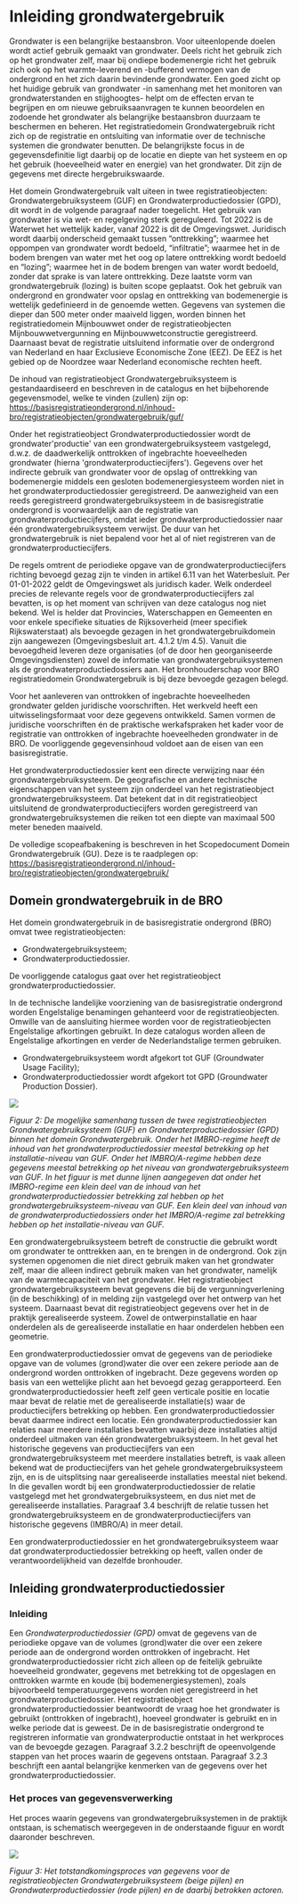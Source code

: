 Inleiding grondwatergebruik
===================

Grondwater is een belangrijke bestaansbron. Voor uiteenlopende doelen wordt actief gebruik gemaakt van grondwater. Deels richt het gebruik zich op het grondwater zelf, maar bij ondiepe bodemenergie richt het gebruik zich ook op het warmte-leverend en -bufferend vermogen van de ondergrond en het zich daarin bevindende grondwater. Een goed zicht op het huidige gebruik van grondwater -in samenhang met het monitoren van grondwaterstanden en stijghoogtes- helpt om de effecten ervan te begrijpen en om nieuwe gebruiksaanvragen te kunnen beoordelen en zodoende het grondwater als belangrijke bestaansbron duurzaam te beschermen en beheren. Het registratiedomein Grondwatergebruik richt zich op de registratie en ontsluiting van informatie over de technische systemen die grondwater benutten. De belangrijkste focus in de gegevensdefinitie ligt daarbij op de locatie en diepte van het systeem en op het gebruik (hoeveelheid water en energie) van het grondwater. Dit zijn de gegevens met directe hergebruikswaarde.

Het domein Grondwatergebruik valt uiteen in twee registratieobjecten: Grondwatergebruiksysteem (GUF) en Grondwaterproductiedossier (GPD), dit wordt in de volgende paragraaf nader toegelicht. Het gebruik van grondwater is via wet- en regelgeving sterk gereguleerd. Tot 2022 is de Waterwet het wettelijk kader, vanaf 2022 is dit de Omgevingswet. Juridisch wordt daarbij onderscheid gemaakt tussen “onttrekking”; waarmee het oppompen van grondwater wordt bedoeld, “infiltratie”; waarmee het in de bodem brengen van water met het oog op latere onttrekking wordt bedoeld en “lozing”; waarmee het in de bodem brengen van water wordt bedoeld, zonder dat sprake is van latere onttrekking. Deze laatste vorm van grondwatergebruik (lozing) is buiten scope geplaatst. Ook het gebruik van ondergrond en grondwater voor opslag en onttrekking van bodemenergie is wettelijk gedefinieerd in de genoemde wetten. Gegevens van systemen die dieper dan 500 meter onder maaiveld liggen, worden binnen het registratiedomein Mijnbouwwet onder de registratieobjecten Mijnbouwwetvergunning en Mijnbouwwetconstructie geregistreerd. Daarnaast bevat de registratie uitsluitend informatie over de ondergrond van Nederland en haar Exclusieve Economische Zone (EEZ). De EEZ is het gebied op de Noordzee waar Nederland economische rechten heeft.

De inhoud van registratieobject Grondwatergebruiksysteem is gestandaardiseerd en beschreven in de catalogus en het bijbehorende gegevensmodel, welke te vinden (zullen) zijn op: https://basisregistratieondergrond.nl/inhoud-bro/registratieobjecten/grondwatergebruik/guf/

Onder het registratieobject Grondwaterproductiedossier wordt de grondwater'productie' van een grondwatergebruiksysteem vastgelegd, d.w.z. de daadwerkelijk onttrokken of ingebrachte hoeveelheden grondwater (hierna 'grondwaterproductiecijfers'). Gegevens over het indirecte gebruik van grondwater voor de opslag of onttrekking van bodemenergie middels een gesloten bodemenergiesysteem worden niet in het grondwaterproductiedossier geregistreerd. De aanwezigheid van een reeds geregistreerd grondwatergebruiksysteem in de basisregistratie ondergrond is voorwaardelijk aan de registratie van grondwaterproductiecijfers, omdat ieder grondwaterproductiedossier naar één grondwatergebruiksysteem verwijst. De duur van het grondwatergebruik is niet bepalend voor het al of niet registreren van de grondwaterproductiecijfers. 

De regels omtrent de periodieke opgave van de grondwaterproductiecijfers richting bevoegd gezag zijn te vinden in artikel 6.11 van het Waterbesluit. Per 01-01-2022 geldt de Omgevingswet als juridisch kader. Welk onderdeel precies de relevante regels voor de grondwaterproductiecijfers zal bevatten, is op het moment van schrijven van deze catalogus nog niet bekend. Wel is helder dat Provincies, Waterschappen en Gemeenten en voor enkele specifieke situaties de Rijksoverheid (meer specifiek Rijkswaterstaat) als bevoegde gezagen in het grondwatergebruikdomein zijn aangewezen (Omgevingsbesluit art. 4.1.2 t/m 4.5). Vanuit die bevoegdheid leveren deze organisaties (of de door hen georganiseerde Omgevingsdiensten) zowel de informatie van grondwatergebruiksystemen als de grondwaterproductiedossiers aan. Het bronhouderschap voor BRO registratiedomein Grondwatergebruik is bij deze bevoegde gezagen belegd.

Voor het aanleveren van onttrokken of ingebrachte hoeveelheden grondwater gelden juridische voorschriften. Het werkveld heeft een uitwisselingsformaat voor deze gegevens ontwikkeld. Samen vormen de juridische voorschriften én de praktische werkafspraken het kader voor de registratie van onttrokken of ingebrachte hoeveelheden grondwater in de BRO. De voorliggende gegevensinhoud voldoet aan de eisen van een basisregistratie.

Het grondwaterproductiedossier kent een directe verwijzing naar één grondwatergebruiksysteem. De geografische en andere technische eigenschappen van het systeem zijn onderdeel van het registratieobject grondwatergebruiksysteem. Dat betekent dat in dit registratieobject uitsluitend de grondwaterproductiecijfers worden geregistreerd van grondwatergebruiksystemen die reiken tot een diepte van maximaal 500 meter beneden maaiveld.

De volledige scopeafbakening is beschreven in het Scopedocument Domein Grondwatergebruik (GU). Deze is te raadplegen op: https://basisregistratieondergrond.nl/inhoud-bro/registratieobjecten/grondwatergebruik/

Domein grondwatergebruik in de BRO
----------------------------------

Het domein grondwatergebruik in de basisregistratie ondergrond (BRO) omvat twee registratieobjecten:
-   Grondwatergebruiksysteem;
-   Grondwaterproductiedossier.

De voorliggende catalogus gaat over het registratieobject grondwaterproductiedossier.

In de technische landelijke voorziening van de basisregistratie ondergrond worden Engelstalige benamingen gehanteerd voor de registratieobjecten. Omwille van de aansluiting hiermee worden voor de registratieobjecten Engelstalige afkortingen gebruikt. In deze catalogus worden alleen de Engelstalige afkortingen en verder de Nederlandstalige termen gebruiken.
-   Grondwatergebruiksysteem wordt afgekort tot GUF (Groundwater Usage Facility);
-   Grondwaterproductiedossier wordt afgekort tot GPD (Groundwater Production Dossier).

![](media/39964ae4bf6d301a85a027ff152809ae.png)

<i>Figuur 2: De mogelijke samenhang tussen de twee registratieobjecten Grondwatergebruiksysteem (GUF) en Grondwaterproductiedossier (GPD) binnen het domein Grondwatergebruik. Onder het IMBRO-regime heeft de inhoud van het grondwaterproductiedossier meestal betrekking op het installatie-niveau van GUF. Onder het IMBRO/A-regime hebben deze gegevens meestal betrekking op het niveau van grondwatergebruiksysteem van GUF. In het figuur is met dunne lijnen aangegeven dat onder het IMBRO-regime een klein deel van de inhoud van het grondwaterproductiedossier betrekking zal hebben op het grondwatergebruiksysteem-niveau van GUF. Een klein deel van inhoud van de grondwaterproductiedossiers onder het IMBRO/A-regime zal betrekking hebben op het installatie-niveau van GUF.</i>

Een grondwatergebruiksysteem betreft de constructie die gebruikt wordt om grondwater te onttrekken aan, en te brengen in de ondergrond. Ook zijn systemen opgenomen die niet direct gebruik maken van het grondwater zelf, maar die alleen indirect gebruik maken van het grondwater, namelijk van de warmtecapaciteit van het grondwater. Het registratieobject grondwatergebruiksysteem bevat gegevens die bij de vergunningverlening (in de beschikking) of in melding zijn vastgelegd over het ontwerp van het systeem. Daarnaast bevat dit registratieobject gegevens over het in de praktijk gerealiseerde systeem. Zowel de ontwerpinstallatie en haar onderdelen als de gerealiseerde installatie en haar onderdelen hebben een geometrie.

Een grondwaterproductiedossier omvat de gegevens van de periodieke opgave van de volumes (grond)water die over een zekere periode aan de ondergrond worden onttrokken of ingebracht. Deze gegevens worden op basis van een wettelijke plicht aan het bevoegd gezag gerapporteerd. Een grondwaterproductiedossier heeft zelf geen verticale positie en locatie maar bevat de relatie met de gerealiseerde installatie(s) waar de productiecijfers betrekking op hebben. Een grondwaterproductiedossier bevat daarmee indirect een locatie. Eén grondwaterproductiedossier kan relaties naar meerdere installaties bevatten waarbij deze installaties altijd onderdeel uitmaken van één grondwatergebruiksysteem. In het geval het historische gegevens van productiecijfers van een grondwatergebruiksysteem met meerdere installaties betreft, is vaak alleen bekend wat de productiecijfers van het gehele grondwatergebruiksysteem zijn, en is de uitsplitsing naar gerealiseerde installaties meestal niet bekend. In die gevallen wordt bij een grondwaterproductiedossier de relatie vastgelegd met het grondwatergebruiksysteem, en dus niet met de gerealiseerde installaties. Paragraaf 3.4 beschrijft de relatie tussen het grondwatergebruiksysteem en de grondwaterproductiecijfers van historische gegevens (IMBRO/A) in meer detail.

Een grondwaterproductiedossier en het grondwatergebruiksysteem waar dat grondwaterproductiedossier betrekking op heeft, vallen onder de verantwoordelijkheid van dezelfde bronhouder.

Inleiding grondwaterproductiedossier
----------------------------------

### Inleiding

Een *Grondwaterproductiedossier (GPD)* omvat de gegevens van de periodieke opgave van de volumes (grond)water die over een zekere periode aan de ondergrond worden onttrokken of ingebracht. Het grondwaterproductiedossier richt zich alleen op de feitelijk gebruikte hoeveelheid grondwater, gegevens met betrekking tot de opgeslagen en onttrokken warmte en koude (bij bodemenergiesystemen), zoals bijvoorbeeld temperatuurgegevens worden niet geregistreerd in het grondwaterproductiedossier. Het registratieobject grondwaterproductiedossier beantwoordt de vraag hoe het grondwater is gebruikt (onttrokken of ingebracht), hoeveel grondwater is gebruikt en in welke periode dat is geweest. De in de basisregistratie ondergrond te registreren informatie van grondwaterproductie ontstaat in het werkproces van de bevoegde gezagen. Paragraaf 3.2.2 beschrijft de opeenvolgende stappen van het proces waarin de gegevens ontstaan. Paragraaf 3.2.3 beschrijft een aantal belangrijke kenmerken van de gegevens over het grondwaterproductiedossier. 

### Het proces van gegevensverwerking

Het proces waarin gegevens van grondwatergebruiksystemen in de praktijk ontstaan, is schematisch weergegeven in de onderstaande figuur en wordt daaronder beschreven. 

![](media/totstandkomingsproces.png)

*Figuur 3: Het totstandkomingsproces van gegevens voor de registratieobjecten Grondwatergebruiksysteem (beige pijlen) en Grondwaterproductiedossier (rode pijlen) en de daarbij betrokken actoren.*

